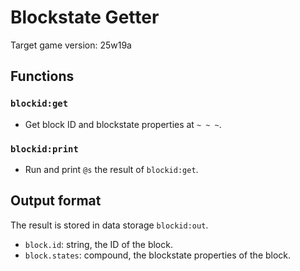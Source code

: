 # Blockstate Getter

Target game version: 25w19a

## Functions

### `blockid:get`

- Get block ID and blockstate properties at `~ ~ ~`.

### `blockid:print`

- Run and print `@s` the result of `blockid:get`.

## Output format

The result is stored in data storage `blockid:out`.

- `block.id`: string, the ID of the block.
- `block.states`: compound, the blockstate properties of the block.
